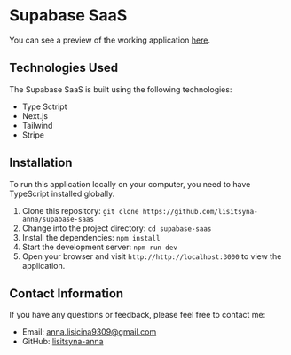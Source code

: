 # Supabase SaaS

You can see a preview of the working application [here](https://supabase-saas-ebon.vercel.app/).

## Technologies Used

The Supabase SaaS is built using the following technologies:

- Type Sctript
- Next.js
- Tailwind
- Stripe

## Installation

To run this application locally on your computer, you need to have TypeScript installed globally.

1. Clone this repository: `git clone https://github.com/lisitsyna-anna/supabase-saas`
2. Change into the project directory: `cd supabase-saas`
3. Install the dependencies: `npm install`
4. Start the development server: `npm run dev`
5. Open your browser and visit `http://http://localhost:3000` to view the application.

## Contact Information

If you have any questions or feedback, please feel free to contact me:

- Email: [anna.lisicina9309@gmail.com](mailto:anna.lisicina9309@gmail.com)
- GitHub: [lisitsyna-anna](https://github.com/lisitsyna-anna)
